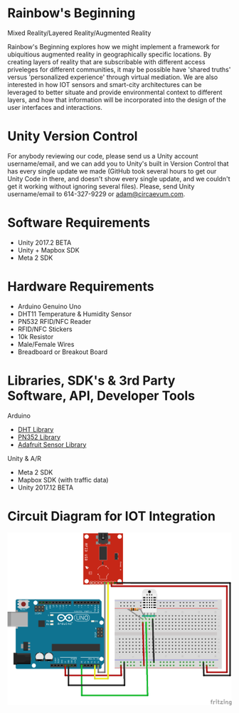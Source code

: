 # Rainbow's Beginning

Mixed Reality/Layered Reality/Augmented Reality

Rainbow's Beginning explores how we might implement a framework for ubiquitious augmented reality in geographically specific locations.
By creating layers of reality that are subscribable with different access priveleges for different communities, it may be possible have 'shared truths' versus 'personalized experience' through virtual mediation.
We are also interested in how IOT sensors and smart-city architectures can be leveraged to better situate and provide environmental context to different layers, and how that information will be incorporated into the design of the user interfaces and interactions.


# Unity Version Control

For anybody reviewing our code, please send us a Unity account username/email, and we can add you to Unity's built in Version Control that has every single update we made (GitHub took several hours to get our Unity Code in there, and doesn't show every single update, and we couldn't get it working without ignoring several files).  Please, send Unity username/email to 614-327-9229 or adam@circaevum.com.

# Software Requirements

* Unity 2017.2 BETA 
* Unity + Mapbox SDK
* Meta 2 SDK

# Hardware Requirements
* Arduino Genuino Uno
* DHT11 Temperature & Humidity Sensor
* PN532 RFID/NFC Reader
* RFID/NFC Stickers
* 10k Resistor
* Male/Female Wires
* Breadboard or Breakout Board

# Libraries, SDK's & 3rd Party Software, API, Developer Tools
Arduino
* [DHT Library](https://github.com/adafruit/DHT-sensor-library)
* [PN352 Library](https://github.com/adafruit/Adafruit-PN532)
* [Adafruit Sensor Library](https://github.com/adafruit/Adafruit_Sensor)

Unity & A/R
* Meta 2 SDK
* Mapbox SDK (with traffic data)
* Unity 2017.12 BETA 

# Circuit Diagram for IOT Integration
![circuitDiagram](https://github.com/Reality-Virtually-Hackathon/Rainbow-s-Beginning/blob/master/images/circuitDiagramIOT.png?raw=true "Circuit Diagram")


